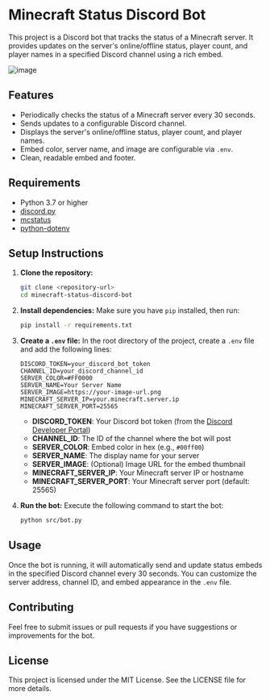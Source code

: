 # Minecraft Status Discord Bot

This project is a Discord bot that tracks the status of a Minecraft server. It provides updates on the server's online/offline status, player count, and player names in a specified Discord channel using a rich embed.


![image](https://github.com/user-attachments/assets/cdc4d310-155d-4e01-a718-e8ce89c79c0b)


## Features

- Periodically checks the status of a Minecraft server every 30 seconds.
- Sends updates to a configurable Discord channel.
- Displays the server's online/offline status, player count, and player names.
- Embed color, server name, and image are configurable via `.env`.
- Clean, readable embed and footer.

## Requirements

- Python 3.7 or higher
- [discord.py](https://pypi.org/project/discord.py/)
- [mcstatus](https://pypi.org/project/mcstatus/)
- [python-dotenv](https://pypi.org/project/python-dotenv/)

## Setup Instructions

1. **Clone the repository:**
   ```bash
   git clone <repository-url>
   cd minecraft-status-discord-bot
   ```

2. **Install dependencies:**
   Make sure you have `pip` installed, then run:
   ```bash
   pip install -r requirements.txt
   ```


3. **Create a `.env` file:**
   In the root directory of the project, create a `.env` file and add the following lines:
   ```
   DISCORD_TOKEN=your_discord_bot_token
   CHANNEL_ID=your_discord_channel_id
   SERVER_COLOR=#FF0000
   SERVER_NAME=Your Server Name
   SERVER_IMAGE=https://your-image-url.png
   MINECRAFT_SERVER_IP=your.minecraft.server.ip
   MINECRAFT_SERVER_PORT=25565
   ```

   - **DISCORD_TOKEN**: Your Discord bot token (from the [Discord Developer Portal](https://discord.com/developers/applications))
   - **CHANNEL_ID**: The ID of the channel where the bot will post
   - **SERVER_COLOR**: Embed color in hex (e.g., `#00ff00`)
   - **SERVER_NAME**: The display name for your server
   - **SERVER_IMAGE**: (Optional) Image URL for the embed thumbnail
   - **MINECRAFT_SERVER_IP**: Your Minecraft server IP or hostname
   - **MINECRAFT_SERVER_PORT**: Your Minecraft server port (default: 25565)

4. **Run the bot:**
   Execute the following command to start the bot:
   ```bash
   python src/bot.py
   ```

## Usage

Once the bot is running, it will automatically send and update status embeds in the specified Discord channel every 30 seconds. You can customize the server address, channel ID, and embed appearance in the `.env` file.

## Contributing

Feel free to submit issues or pull requests if you have suggestions or improvements for the bot.

## License

This project is licensed under the MIT License. See the LICENSE file for more details.
